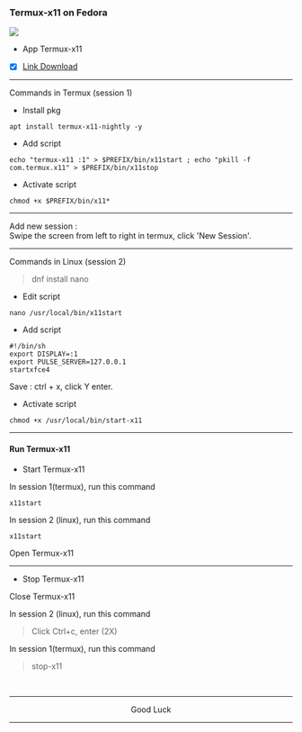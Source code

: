 ### Termux-x11 on Fedora
<img src="https://raw.githubusercontent.com/wahasa/Fedora/refs/heads/main/Patch/Termux-X11.jpg">

- App Termux-x11

- [x] [Link Download](https://github.com/termux/termux-x11/releases)

---
Commands in Termux (session 1)

- Install pkg
```
apt install termux-x11-nightly -y
```

- Add script
```
echo "termux-x11 :1" > $PREFIX/bin/x11start ; echo "pkill -f com.termux.x11" > $PREFIX/bin/x11stop
```

- Activate script
```
chmod +x $PREFIX/bin/x11*
```

---
Add new session :</br>
Swipe the screen from left to right in termux, click 'New Session'.

---
Commands in Linux (session 2)
> dnf install nano

- Edit script
```
nano /usr/local/bin/x11start
```

- Add script
```
#!/bin/sh
export DISPLAY=:1
export PULSE_SERVER=127.0.0.1
startxfce4
```

Save : ctrl + x, click Y enter.

- Activate script
```
chmod +x /usr/local/bin/start-x11
```

---
#### Run Termux-x11
- Start Termux-x11

In session 1(termux), run this command
```
x11start
```

In session 2 (linux), run this command
```
x11start
```

Open Termux-x11
</br>

---
- Stop Termux-x11

Close Termux-x11

In session 2 (linux), run this command
> Click Ctrl+c, enter (2X)

In session 1(termux), run this command
> stop-x11
</br>

---
<p align="center">Good Luck</p>

---
